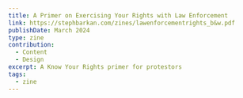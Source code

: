 ```yaml
---
title: A Primer on Exercising Your Rights with Law Enforcement
link: https://stephbarkan.com/zines/lawenforcementrights_b&w.pdf
publishDate: March 2024
type: zine
contribution:
  - Content
  - Design
excerpt: A Know Your Rights primer for protestors
tags:
  - zine
---
```

